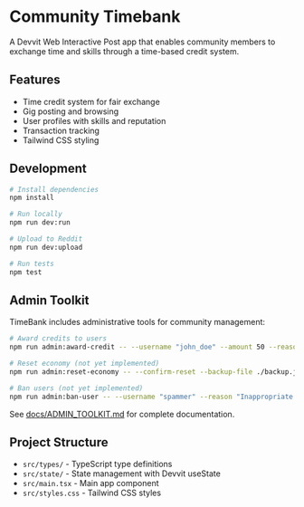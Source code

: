 # Community Timebank

A Devvit Web Interactive Post app that enables community members to exchange time and skills through a time-based credit system.

## Features

- Time credit system for fair exchange
- Gig posting and browsing
- User profiles with skills and reputation
- Transaction tracking
- Tailwind CSS styling

## Development

```bash
# Install dependencies
npm install

# Run locally
npm run dev:run

# Upload to Reddit
npm run dev:upload

# Run tests
npm test
```

## Admin Toolkit

TimeBank includes administrative tools for community management:

```bash
# Award credits to users
npm run admin:award-credit -- --username "john_doe" --amount 50 --reason "Community contribution"

# Reset economy (not yet implemented)
npm run admin:reset-economy -- --confirm-reset --backup-file ./backup.json

# Ban users (not yet implemented)  
npm run admin:ban-user -- --username "spammer" --reason "Inappropriate content"
```

See [docs/ADMIN_TOOLKIT.md](docs/ADMIN_TOOLKIT.md) for complete documentation.

## Project Structure

- `src/types/` - TypeScript type definitions
- `src/state/` - State management with Devvit useState
- `src/main.tsx` - Main app component
- `src/styles.css` - Tailwind CSS styles
